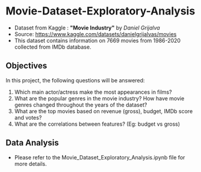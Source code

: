 # Movie-Dataset-Exploratory-Analysis
- Dataset from Kaggle : **"Movie Industry"** by *Daniel Grijalva*  
- Source: https://www.kaggle.com/datasets/danielgrijalvas/movies
- This dataset contains information on 7669 movies from 1986-2020 collected from IMDb database.

## Objectives
In this project, the following questions will be answered:
1) Which  main actor/actress make the most appearances in films?
2) What are the popular genres in the movie industry? How have movie genres changed throughout the years of the dataset?
3) What are the top movies based on revenue (gross), budget, IMDb score and votes?
4) What are the correlations between features? (Eg: budget vs gross)

## Data Analysis
- Please refer to the Movie_Dataset_Exploratory_Analysis.ipynb file for more details.


